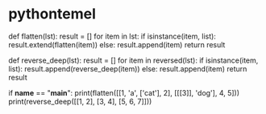 # pythontemel
def flatten(lst):
    result = []
    for item in lst:
        if isinstance(item, list):
            result.extend(flatten(item))
        else:
            result.append(item)
    return result






def reverse_deep(lst):
    result = []
    for item in reversed(lst):
        if isinstance(item, list):
            result.append(reverse_deep(item))
        else:
            result.append(item)
    return result




if __name__ == "__main__":
    print(flatten([[1, 'a', ['cat'], 2], [[[3]], 'dog'], 4, 5]))
    print(reverse_deep([[1, 2], [3, 4], [5, 6, 7]]))
